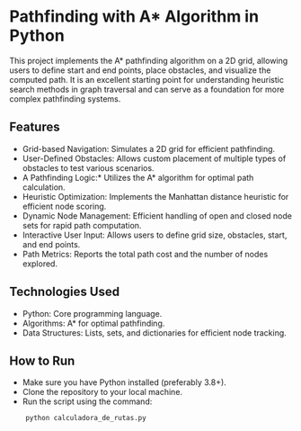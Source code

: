# Pathfinding with A* Algorithm in Python
This project implements the A* pathfinding algorithm on a 2D grid, allowing users to define start and end points, place obstacles, and visualize the computed path. It is an excellent starting point for understanding heuristic search methods in graph traversal and can serve as a foundation for more complex pathfinding systems.

## Features
- Grid-based Navigation: Simulates a 2D grid for efficient pathfinding.
- User-Defined Obstacles: Allows custom placement of multiple types of obstacles to test various scenarios.
- A Pathfinding Logic:* Utilizes the A* algorithm for optimal path calculation.
- Heuristic Optimization: Implements the Manhattan distance heuristic for efficient node scoring.
- Dynamic Node Management: Efficient handling of open and closed node sets for rapid path computation.
- Interactive User Input: Allows users to define grid size, obstacles, start, and end points.
- Path Metrics: Reports the total path cost and the number of nodes explored.

## Technologies Used
- Python: Core programming language.
- Algorithms: A* for optimal pathfinding.
- Data Structures: Lists, sets, and dictionaries for efficient node tracking.

## How to Run
- Make sure you have Python installed (preferably 3.8+).
- Clone the repository to your local machine.
- Run the script using the command:
```bash
    python calculadora_de_rutas.py
```

